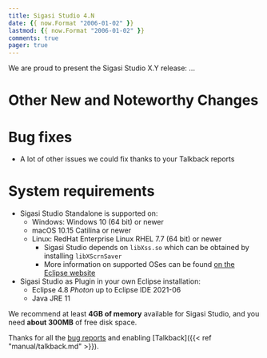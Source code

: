 ```yaml
---
title: Sigasi Studio 4.N
date: {{ now.Format "2006-01-02" }}
lastmod: {{ now.Format "2006-01-02" }}
comments: true
pager: true
---
```

We are proud to present the Sigasi Studio X.Y release: ...


# Other New and Noteworthy Changes


# Bug fixes



+ A lot of other issues we could fix thanks to your Talkback reports

# System requirements

+ Sigasi Studio Standalone is supported on:
  + Windows: Windows 10 (64 bit) or newer
  + macOS 10.15 Catilina or newer
  + Linux: RedHat Enterprise Linux RHEL 7.7 (64 bit) or newer
    + Sigasi Studio depends on `libXss.so` which can be obtained by installing `libXScrnSaver`
    + More information on supported OSes can be found [on the Eclipse website](https://www.eclipse.org/projects/project-plan.php?planurl=http://www.eclipse.org/eclipse/development/plans/eclipse_project_plan_4_10.xml#target_environments)
+ Sigasi Studio as Plugin in your own Eclipse installation:
  + Eclipse 4.8 *Photon* up to Eclipse IDE 2021-06
  + Java JRE 11

We recommend at least **4GB of memory** available for Sigasi Studio, and you need **about 300MB** of free disk space.

Thanks for all the [bug reports](mailto:support@sigasi.com) and enabling [Talkback]({{< ref "manual/talkback.md" >}}).
